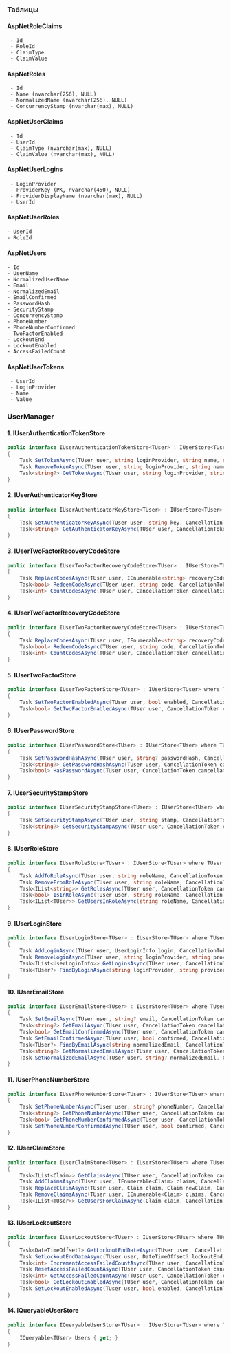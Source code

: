 ### Таблицы
#### AspNetRoleClaims
     - Id
     - RoleId
     - ClaimType
     - ClaimValue      
#### AspNetRoles
     - Id
     - Name (nvarchar(256), NULL)
     - NormalizedName (nvarchar(256), NULL)
     - ConcurrencyStamp (nvarchar(max), NULL)
#### AspNetUserClaims
     - Id
     - UserId
     - ClaimType (nvarchar(max), NULL)
     - ClaimValue (nvarchar(max), NULL)
#### AspNetUserLogins
     - LoginProvider
     - ProviderKey (PK, nvarchar(450), NULL)
     - ProviderDisplayName (nvarchar(max), NULL)
     - UserId
#### AspNetUserRoles
    - UserId
    - RoleId
#### AspNetUsers
    - Id
    - UserName
    - NormalizedUserName
    - Email
    - NormalizedEmail
    - EmailConfirmed
    - PasswordHash
    - SecurityStamp
    - ConcurrencyStamp
    - PhoneNumber
    - PhoneNumberConfirmed
    - TwoFactorEnabled
    - LockoutEnd
    - LockoutEnabled
    - AccessFailedCount
#### AspNetUserTokens
     - UserId
     - LoginProvider
     - Name
     - Value

### UserManager
#### 1. IUserAuthenticationTokenStore
```csharp
public interface IUserAuthenticationTokenStore<TUser> : IUserStore<TUser> where TUser : class
{
    Task SetTokenAsync(TUser user, string loginProvider, string name, string? value, CancellationToken cancellationToken);
    Task RemoveTokenAsync(TUser user, string loginProvider, string name, CancellationToken cancellationToken);
    Task<string?> GetTokenAsync(TUser user, string loginProvider, string name, CancellationToken cancellationToken);
}
```
#### 2. IUserAuthenticatorKeyStore
```csharp
public interface IUserAuthenticatorKeyStore<TUser> : IUserStore<TUser> where TUser : class
{
    Task SetAuthenticatorKeyAsync(TUser user, string key, CancellationToken cancellationToken);
    Task<string?> GetAuthenticatorKeyAsync(TUser user, CancellationToken cancellationToken);
}
```
#### 3. IUserTwoFactorRecoveryCodeStore
```csharp
public interface IUserTwoFactorRecoveryCodeStore<TUser> : IUserStore<TUser> where TUser : class
{
    Task ReplaceCodesAsync(TUser user, IEnumerable<string> recoveryCodes, CancellationToken cancellationToken);
    Task<bool> RedeemCodeAsync(TUser user, string code, CancellationToken cancellationToken);
    Task<int> CountCodesAsync(TUser user, CancellationToken cancellationToken);
}
```
#### 4. IUserTwoFactorRecoveryCodeStore
```csharp
public interface IUserTwoFactorRecoveryCodeStore<TUser> : IUserStore<TUser> where TUser : class
{
    Task ReplaceCodesAsync(TUser user, IEnumerable<string> recoveryCodes, CancellationToken cancellationToken);
    Task<bool> RedeemCodeAsync(TUser user, string code, CancellationToken cancellationToken);
    Task<int> CountCodesAsync(TUser user, CancellationToken cancellationToken);
}
```
#### 5. IUserTwoFactorStore
```csharp
public interface IUserTwoFactorStore<TUser> : IUserStore<TUser> where TUser : class
{
    Task SetTwoFactorEnabledAsync(TUser user, bool enabled, CancellationToken cancellationToken);
    Task<bool> GetTwoFactorEnabledAsync(TUser user, CancellationToken cancellationToken);
}
```
#### 6. IUserPasswordStore
```csharp
public interface IUserPasswordStore<TUser> : IUserStore<TUser> where TUser : class
{
    Task SetPasswordHashAsync(TUser user, string? passwordHash, CancellationToken cancellationToken);
    Task<string?> GetPasswordHashAsync(TUser user, CancellationToken cancellationToken);
    Task<bool> HasPasswordAsync(TUser user, CancellationToken cancellationToken);
}
```
#### 7. IUserSecurityStampStore
```csharp
public interface IUserSecurityStampStore<TUser> : IUserStore<TUser> where TUser : class
{
    Task SetSecurityStampAsync(TUser user, string stamp, CancellationToken cancellationToken);
    Task<string?> GetSecurityStampAsync(TUser user, CancellationToken cancellationToken);
}
```
#### 8. IUserRoleStore
```csharp
public interface IUserRoleStore<TUser> : IUserStore<TUser> where TUser : class
{
    Task AddToRoleAsync(TUser user, string roleName, CancellationToken cancellationToken);
    Task RemoveFromRoleAsync(TUser user, string roleName, CancellationToken cancellationToken);
    Task<IList<string>> GetRolesAsync(TUser user, CancellationToken cancellationToken);
    Task<bool> IsInRoleAsync(TUser user, string roleName, CancellationToken cancellationToken);
    Task<IList<TUser>> GetUsersInRoleAsync(string roleName, CancellationToken cancellationToken);
}
```
#### 9. IUserLoginStore
```csharp
public interface IUserLoginStore<TUser> : IUserStore<TUser> where TUser : class
{
    Task AddLoginAsync(TUser user, UserLoginInfo login, CancellationToken cancellationToken);
    Task RemoveLoginAsync(TUser user, string loginProvider, string providerKey, CancellationToken cancellationToken);
    Task<IList<UserLoginInfo>> GetLoginsAsync(TUser user, CancellationToken cancellationToken);
    Task<TUser?> FindByLoginAsync(string loginProvider, string providerKey, CancellationToken cancellationToken);
}
```
#### 10. IUserEmailStore
```csharp
public interface IUserEmailStore<TUser> : IUserStore<TUser> where TUser : class
{
    Task SetEmailAsync(TUser user, string? email, CancellationToken cancellationToken);
    Task<string?> GetEmailAsync(TUser user, CancellationToken cancellationToken);
    Task<bool> GetEmailConfirmedAsync(TUser user, CancellationToken cancellationToken);
    Task SetEmailConfirmedAsync(TUser user, bool confirmed, CancellationToken cancellationToken);
    Task<TUser?> FindByEmailAsync(string normalizedEmail, CancellationToken cancellationToken);
    Task<string?> GetNormalizedEmailAsync(TUser user, CancellationToken cancellationToken);
    Task SetNormalizedEmailAsync(TUser user, string? normalizedEmail, CancellationToken cancellationToken);
}
```
#### 11. IUserPhoneNumberStore
```csharp
public interface IUserPhoneNumberStore<TUser> : IUserStore<TUser> where TUser : class
{
    Task SetPhoneNumberAsync(TUser user, string? phoneNumber, CancellationToken cancellationToken);
    Task<string?> GetPhoneNumberAsync(TUser user, CancellationToken cancellationToken);
    Task<bool> GetPhoneNumberConfirmedAsync(TUser user, CancellationToken cancellationToken);
    Task SetPhoneNumberConfirmedAsync(TUser user, bool confirmed, CancellationToken cancellationToken);
}
```
#### 12. IUserClaimStore
```csharp
public interface IUserClaimStore<TUser> : IUserStore<TUser> where TUser : class
{
    Task<IList<Claim>> GetClaimsAsync(TUser user, CancellationToken cancellationToken);
    Task AddClaimsAsync(TUser user, IEnumerable<Claim> claims, CancellationToken cancellationToken);
    Task ReplaceClaimAsync(TUser user, Claim claim, Claim newClaim, CancellationToken cancellationToken);
    Task RemoveClaimsAsync(TUser user, IEnumerable<Claim> claims, CancellationToken cancellationToken);
    Task<IList<TUser>> GetUsersForClaimAsync(Claim claim, CancellationToken cancellationToken);
}
```
#### 13. IUserLockoutStore
```csharp
public interface IUserLockoutStore<TUser> : IUserStore<TUser> where TUser : class
{
    Task<DateTimeOffset?> GetLockoutEndDateAsync(TUser user, CancellationToken cancellationToken);
    Task SetLockoutEndDateAsync(TUser user, DateTimeOffset? lockoutEnd, CancellationToken cancellationToken);
    Task<int> IncrementAccessFailedCountAsync(TUser user, CancellationToken cancellationToken);
    Task ResetAccessFailedCountAsync(TUser user, CancellationToken cancellationToken);
    Task<int> GetAccessFailedCountAsync(TUser user, CancellationToken cancellationToken);
    Task<bool> GetLockoutEnabledAsync(TUser user, CancellationToken cancellationToken);
    Task SetLockoutEnabledAsync(TUser user, bool enabled, CancellationToken cancellationToken);
}
```
#### 14. IQueryableUserStore
```csharp
public interface IQueryableUserStore<TUser> : IUserStore<TUser> where TUser : class
{
    IQueryable<TUser> Users { get; }
}
```
